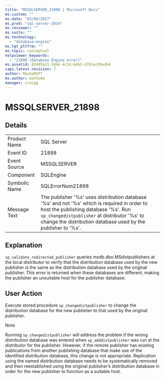 ```yaml
---
title: "MSSQLSERVER_21898 | Microsoft Docs"
ms.custom: ""
ms.date: "03/06/2017"
ms.prod: "sql-server-2014"
ms.reviewer: ""
ms.suite: ""
ms.technology: 
  - "database-engine"
ms.tgt_pltfrm: ""
ms.topic: conceptual
helpviewer_keywords: 
  - "21898 (Database Engine error)"
ms.assetid: 02405b21-3d4e-4c2d-b4b3-d7b1ec05edb4
caps.latest.revision: 7
author: MashaMSFT
ms.author: mathoma
manager: craigg
---
```

# MSSQLSERVER_21898
    
## Details  
  
|||  
|-|-|  
|Product Name|SQL Server|  
|Event ID|21898|  
|Event Source|MSSQLSERVER|  
|Component|SQLEngine|  
|Symbolic Name|SQLErrorNum21898|  
|Message Text|The publisher '%s' uses distribution database '%s' and not '%s' which is required in order to host the publishing database '%s'. Run `sp_changedistpublisher` at distributor '%s' to change the distribution database used by the publisher to '%s'.|  
  
## Explanation  
 `sp_validate_redirected_publisher` queries msdb.dbo.MSdistpublishers at the local distributor to verify that the distribution database used by the new publisher is the same as the distribution database used by the original publisher. This error is returned when these databases are different, making the publisher an unsuitable host for the publisher database.  
  
## User Action  
 Execute stored procedure `sp_changedistpublisher` to change the distribution database for the new publisher to that used by the original publisher.  
  
> [!NOTE]  
>  Running `sp_changedistpublisher` will address the problem if the wrong distribution database was entered when `sp_adddistpublisher` was run at the distributor for the publisher. However, if the remote publisher has existing publications from another publishing database that make use of the identified distribution database, this change is not appropriate. Replication using the named distribution database needs to be systematically removed and then reestablished using the original publisher’s distribution database in order for the new publisher to function as a suitable host.  
  
  
